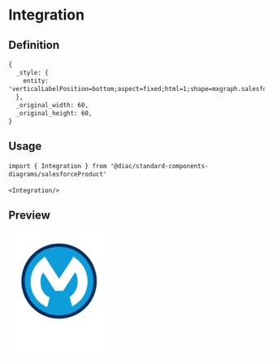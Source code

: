 # Integration

## Definition

```
{
  _style: { 
    entity: 'verticalLabelPosition=bottom;aspect=fixed;html=1;shape=mxgraph.salesforce.integration;',
  },
  _original_width: 60,
  _original_height: 60,
}
```

## Usage

```
import { Integration } from '@diac/standard-components-diagrams/salesforceProduct'

<Integration/>
```

## Preview

<img src="./integration.png" width="200"/>
